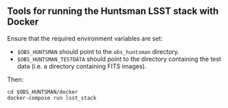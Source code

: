 ## Tools for running the Huntsman LSST stack with Docker

Ensure that the required environment variables are set:

- `$OBS_HUNTSMAN` should point to the `obs_huntsman` directory.
- `$OBS_HUNTSMAN_TESTDATA` should point to the directory containing the test data (i.e. a directory containing FITS images).

Then:

```
cd $OBS_HUNTSMAN/docker
docker-compose run lsst_stack
```
